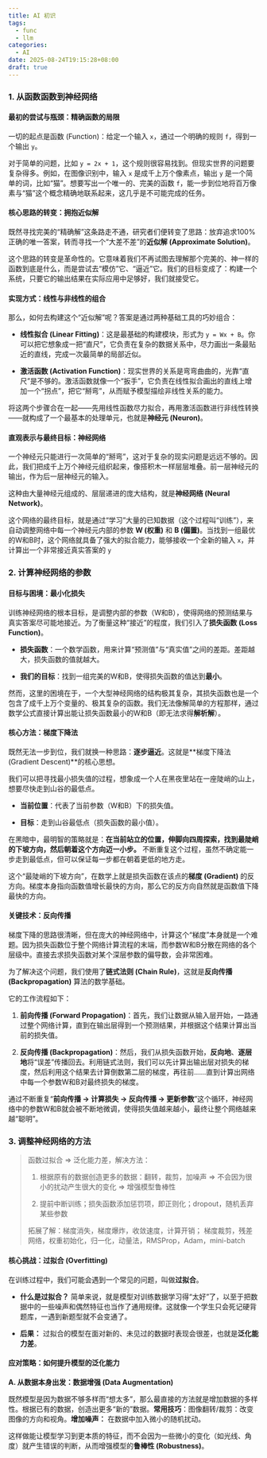 ```yaml
---
title: AI 初识
tags:
  - func
  - llm
categories:
  - AI
date: 2025-08-24T19:15:28+08:00
draft: true
---
```

### 1. 从函数函数到神经网络

#### 最初的尝试与瓶颈：精确函数的局限

一切的起点是函数 (Function)：给定一个输入 `x`，通过一个明确的规则 `f`，得到一个输出 `y`。

对于简单的问题，比如 `y = 2x + 1`，这个规则很容易找到。但现实世界的问题要复杂得多。例如，在图像识别中，输入 `x` 是成千上万个像素点，输出 `y` 是一个简单的词，比如“猫”。想要写出一个唯一的、完美的函数 `f`，能一步到位地将百万像素与“猫”这个概念精确地联系起来，这几乎是不可能完成的任务。

#### 核心思路的转变：拥抱近似解

既然寻找完美的“精确解”这条路走不通，研究者们便转变了思路：放弃追求100%正确的唯一答案，转而寻找一个“大差不差”的**近似解 (Approximate Solution)**。

这个思路的转变是革命性的。它意味着我们不再试图去理解那个完美的、神一样的函数到底是什么，而是尝试去“模仿”它、“逼近”它。我们的目标变成了：构建一个系统，只要它的输出结果在实际应用中足够好，我们就接受它。

#### 实现方式：线性与非线性的组合

那么，如何去构建这个“近似解”呢？答案是通过两种基础工具的巧妙组合：

- **线性拟合 (Linear Fitting)**：这是最基础的构建模块，形式为 `y = Wx + B`。你可以把它想象成一把“直尺”，它负责在复杂的数据关系中，尽力画出一条最贴近的直线，完成一次最简单的局部近似。

- **激活函数 (Activation Function)**：现实世界的关系是弯弯曲曲的，光靠“直尺”是不够的。激活函数就像一个“扳手”，它负责在线性拟合画出的直线上增加一个“拐点”，把它“掰弯”，从而赋予模型描绘非线性关系的能力。


将这两个步骤合在一起——先用线性函数尽力拟合，再用激活函数进行非线性转换——就构成了一个最基本的处理单元，也就是**神经元 (Neuron)**。

#### 直观表示与最终目标：神经网络

一个神经元只能进行一次简单的“掰弯”，这对于复杂的现实问题是远远不够的。因此，我们把成千上万个神经元组织起来，像搭积木一样层层堆叠。前一层神经元的输出，作为后一层神经元的输入。

这种由大量神经元组成的、层层递进的庞大结构，就是**神经网络 (Neural Network)**。

这个网络的最终目标，就是通过“学习”大量的已知数据（这个过程叫“训练”），来自动调整网络中每一个神经元内部的参数 **W (权重)** 和 **B (偏置)**。当找到一组最优的W和B时，这个网络就具备了强大的拟合能力，能够接收一个全新的输入 `x`，并计算出一个非常接近真实答案的 `y`

### 2. 计算神经网络的参数

#### 目标与困境：最小化损失

训练神经网络的根本目标，是调整内部的参数（W和B），使得网络的预测结果与真实答案尽可能地接近。为了衡量这种“接近”的程度，我们引入了**损失函数 (Loss Function)**。

- **损失函数**：一个数学函数，用来计算“预测值”与“真实值”之间的差距。差距越大，损失函数的值就越大。

- **我们的目标**：找到一组完美的W和B，使得损失函数的值达到**最小**。


然而，这里的困境在于，一个大型神经网络的结构极其复杂，其损失函数也是一个包含了成千上万个变量的、极其复杂的函数。我们无法像解简单的方程那样，通过数学公式直接计算出能让损失函数最小的W和B（即无法求得**解析解**）。

#### 核心方法：梯度下降法

既然无法一步到位，我们就换一种思路：**逐步逼近**。这就是**梯度下降法 (Gradient Descent)**的核心思想。

我们可以把寻找最小损失值的过程，想象成一个人在黑夜里站在一座陡峭的山上，想要尽快走到山谷的最低点。

- **当前位置**：代表了当前参数（W和B）下的损失值。

- **目标**：走到山谷最低点（损失函数的最小值）。


在黑暗中，最明智的策略就是：**在当前站立的位置，伸脚向四周探索，找到最陡峭的下坡方向，然后朝着这个方向迈一小步。** 不断重复这个过程，虽然不确定能一步走到最低点，但可以保证每一步都在朝着更低的地方走。

这个“最陡峭的下坡方向”，在数学上就是损失函数在该点的**梯度 (Gradient)** 的反方向。梯度本身指向函数值增长最快的方向，那么它的反方向自然就是函数值下降最快的方向。

#### 关键技术：反向传播

梯度下降的思路很清晰，但在庞大的神经网络中，计算这个“梯度”本身就是一个难题。因为损失函数位于整个网络计算流程的末端，而参数W和B分散在网络的各个层级中。直接去求损失函数对某个深层参数的偏导数，会非常困难。

为了解决这个问题，我们使用了**链式法则 (Chain Rule)**，这就是**反向传播 (Backpropagation)** 算法的数学基础。

它的工作流程如下：

1. **前向传播 (Forward Propagation)**：首先，我们让数据从输入层开始，一路通过整个网络计算，直到在输出层得到一个预测结果，并根据这个结果计算出当前的损失值。

2. **反向传播 (Backpropagation)**：然后，我们从损失函数开始，**反向地**、**逐层地**将“误差”传播回去。利用链式法则，我们可以先计算出输出层对损失的梯度，然后利用这个结果去计算倒数第二层的梯度，再往前……直到计算出网络中每一个参数W和B对最终损失的梯度。


通过不断重复“**前向传播 → 计算损失 → 反向传播 → 更新参数**”这个循环，神经网络中的参数W和B就会被不断地微调，使得损失值越来越小，最终让整个网络越来越“聪明”。

### 3. 调整神经网络的方法

> 函数过拟合 => 泛化能力差，解决方法：
> 
> 1. 根据原有的数据创造更多的数据：翻转，裁剪，加噪声 => 不会因为很小的扰动产生很大的变化 => 增强模型鲁棒性
> 
> 2. 提前中断训练；损失函数添加惩罚项，即正则化；dropout，随机丢弃某些参数
> 
> 拓展了解：梯度消失，梯度爆炸，收敛速度，计算开销；
> 梯度裁剪，残差网络，权重初始化，归一化，动量法，RMSProp，Adam，mini-batch

#### 核心挑战：过拟合 (Overfitting)

在训练过程中，我们可能会遇到一个常见的问题，叫做**过拟合**。

- **什么是过拟合？** 简单来说，就是模型对训练数据学习得“太好”了，以至于把数据中的一些噪声和偶然特征也当作了通用规律。这就像一个学生只会死记硬背题库，一遇到新题型就不会变通了。

- **后果：** 过拟合的模型在面对新的、未见过的数据时表现会很差，也就是**泛化能力差**。

#### 应对策略：如何提升模型的泛化能力

 **A. 从数据本身出发：数据增强 (Data Augmentation)**

既然模型是因为数据不够多样而“想太多”，那么最直接的方法就是增加数据的多样性。根据已有的数据，创造出更多“新的”数据。**常用技巧**：图像翻转/裁剪：改变图像的方向和视角。**增加噪声：** 在数据中加入微小的随机扰动。

这样做能让模型学习到更本质的特征，而不会因为一些微小的变化（如光线、角度）就产生错误的判断，从而增强模型的**鲁棒性 (Robustness)**。

